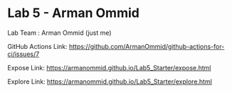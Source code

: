 # Lab 5 - Arman Ommid
Lab Team : Arman Ommid (just me)

GitHub Actions Link: 
https://github.com/ArmanOmmid/github-actions-for-ci/issues/7

Expose Link: 
https://armanommid.github.io/Lab5_Starter/expose.html

Explore Link: 
https://armanommid.github.io/Lab5_Starter/explore.html
